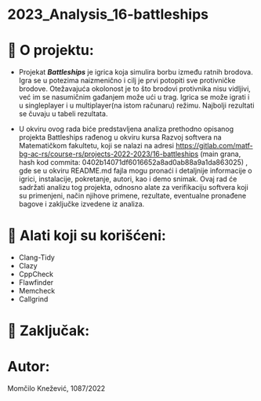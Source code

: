 # 2023_Analysis_16-battleships

# :memo: O projektu:
- Projekat ***Battleships*** je igrica koja simulira borbu između ratnih brodova. Igra se u potezima naizmenično i cilj je prvi potopiti sve protivničke brodove. Otežavajuća okolonost je to što brodovi protivnika nisu vidljivi, već im se nasumičnim gađanjem može ući u trag. Igrica se može igrati i u singleplayer i u multiplayer(na istom računaru) režimu. Najbolji rezultati se čuvaju u tabeli rezultata.
  
- U okviru ovog rada biće predstavljena analiza prethodno opisanog projekta Battleships rađenog u okviru kursa Razvoj softvera na Matematičkom fakultetu, koji se nalazi na adresi https://gitlab.com/matf-bg-ac-rs/course-rs/projects-2022-2023/16-battleships (main grana, hash kod commita: 0402b14071df6016652a8ad0ab88a9a1da863025) , gde se u okviru README.md fajla mogu pronaći i detaljnije informacije o igrici, instalacije, pokretanje, autori, kao i demo snimak. Ovaj rad će sadržati analizu tog projekta, odnosno alate za verifikaciju softvera koji su primenjeni, način njihove primene, rezultate, eventualne pronađene bagove i zaključke izvedene iz analiza.


# :wrench: Alati koji su korišćeni:
* Clang-Tidy
* Clazy
* CppCheck
* Flawfinder
* Memcheck
* Callgrind



# :memo: Zaključak:


# Autor:
Momčilo Knežević, 1087/2022


